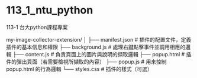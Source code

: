 # 113_1_ntu_python
113-1 台大python課程專案

my-image-collector-extension/
│
├── manifest.json            # 插件的配置文件，定義插件的基本信息和權限
├── background.js            # 處理右鍵點擊事件並調用相應的邏輯
├── content.js               # 負責頁面上的圖片與說明的擷取邏輯
├── popup.html               # 插件的彈出頁面（若需要檢視所擷取的內容）
├── popup.js                 # 用來控制 popup.html 的行為邏輯
└── styles.css               # 插件的樣式（可選）

